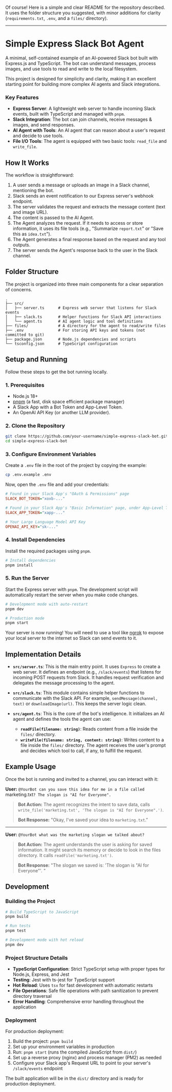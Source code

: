Of course! Here is a simple and clear README for the repository described. It uses the folder structure you suggested, with minor additions for clarity (`requirements.txt`, `.env`, and a `files/` directory).

---

# Simple Express Slack Bot Agent

A minimal, self-contained example of an AI-powered Slack bot built with Express.js and TypeScript. The bot can understand messages, process images, and use tools to read and write to the local filesystem.

This project is designed for simplicity and clarity, making it an excellent starting point for building more complex AI agents and Slack integrations.

### Key Features

*   **Express Server**: A lightweight web server to handle incoming Slack events, built with TypeScript and managed with `pnpm`.
*   **Slack Integration**: The bot can join channels, receive messages & images, and send responses.
*   **AI Agent with Tools**: An AI agent that can reason about a user's request and decide to use tools.
*   **File I/O Tools**: The agent is equipped with two basic tools: `read_file` and `write_file`.

## How It Works

The workflow is straightforward:

1.  A user sends a message or uploads an image in a Slack channel, mentioning the bot.
2.  Slack sends an event notification to our Express server's webhook endpoint.
3.  The server validates the request and extracts the message content (text and image URL).
4.  The content is passed to the AI Agent.
5.  The Agent analyzes the request. If it needs to access or store information, it uses its file tools (e.g., "Summarize `report.txt`" or "Save this as `idea.txt`").
6.  The Agent generates a final response based on the request and any tool outputs.
7.  The server sends the Agent's response back to the user in the Slack channel.

## Folder Structure

The project is organized into three main components for a clear separation of concerns.

```
.
├── src/
│   ├── server.ts      # Express web server that listens for Slack events
│   ├── slack.ts       # Helper functions for Slack API interactions
│   └── agent.ts       # AI agent logic and tool definitions
├── files/             # A directory for the agent to read/write files
├── .env               # For storing API keys and tokens (not committed to git)
├── package.json       # Node.js dependencies and scripts
└── tsconfig.json      # TypeScript configuration
```

## Setup and Running

Follow these steps to get the bot running locally.

### 1. Prerequisites

*   Node.js 18+
*   [pnpm](https://pnpm.io/) (a fast, disk space efficient package manager)
*   A Slack App with a Bot Token and App-Level Token.
*   An OpenAI API Key (or another LLM provider).

### 2. Clone the Repository

```bash
git clone https://github.com/your-username/simple-express-slack-bot.git
cd simple-express-slack-bot
```

### 3. Configure Environment Variables

Create a `.env` file in the root of the project by copying the example:

```bash
cp .env.example .env
```

Now, open the `.env` file and add your credentials:

```ini
# Found in your Slack App's "OAuth & Permissions" page
SLACK_BOT_TOKEN="xoxb-..."

# Found in your Slack App's "Basic Information" page, under App-Level Tokens
SLACK_APP_TOKEN="xapp-..."

# Your Large Language Model API Key
OPENAI_API_KEY="sk-..."
```

### 4. Install Dependencies

Install the required packages using `pnpm`.

```bash
# Install dependencies
pnpm install
```

### 5. Run the Server

Start the Express server with `pnpm`. The development script will automatically restart the server when you make code changes.

```bash
# Development mode with auto-restart
pnpm dev

# Production mode
pnpm start
```

Your server is now running! You will need to use a tool like [ngrok](https://ngrok.com/) to expose your local server to the internet so Slack can send events to it.

## Implementation Details

*   **`src/server.ts`**: This is the main entry point. It uses `Express` to create a web server. It defines an endpoint (e.g., `/slack/events`) that listens for incoming POST requests from Slack. It handles request verification and delegates the message processing to the agent.

*   **`src/slack.ts`**: This module contains simple helper functions to communicate with the Slack API. For example, `sendMessage(channel, text)` or `downloadImage(url)`. This keeps the server logic clean.

*   **`src/agent.ts`**: This is the core of the bot's intelligence. It initializes an AI agent and defines the tools the agent can use:
    *   **`readFile(filename: string)`**: Reads content from a file inside the `files/` directory.
    *   **`writeFile(filename: string, content: string)`**: Writes content to a file inside the `files/` directory.
    The agent receives the user's prompt and decides which tool to call, if any, to fulfill the request.

## Example Usage

Once the bot is running and invited to a channel, you can interact with it:

**User:** `@YourBot can you save this idea for me in a file called `marketing.txt`? The slogan is "AI for Everyone".`

> **Bot Action:** The agent recognizes the intent to save data, calls `write_file('marketing.txt', 'The slogan is "AI for Everyone".')`.
>
> **Bot Response:** "Okay, I've saved your idea to `marketing.txt`."

---
**User:** `@YourBot what was the marketing slogan we talked about?`

> **Bot Action:** The agent understands the user is asking for saved information. It might search its memory or decide to look in the files directory. It calls `readFile('marketing.txt')`.
>
> **Bot Response:** "The slogan we saved is: 'The slogan is "AI for Everyone"'. "

## Development

### Building the Project

```bash
# Build TypeScript to JavaScript
pnpm build

# Run tests
pnpm test

# Development mode with hot reload
pnpm dev
```

### Project Structure Details

- **TypeScript Configuration**: Strict TypeScript setup with proper types for Node.js, Express, and Jest
- **Testing**: Jest with ts-jest for TypeScript support
- **Hot Reload**: Uses `tsx` for fast development with automatic restarts
- **File Operations**: Safe file operations with path sanitization to prevent directory traversal
- **Error Handling**: Comprehensive error handling throughout the application

### Deployment

For production deployment:

1. Build the project: `pnpm build`
2. Set up your environment variables in production
3. Run: `pnpm start` (runs the compiled JavaScript from `dist/`)
4. Set up a reverse proxy (nginx) and process manager (PM2) as needed
5. Configure your Slack app's Request URL to point to your server's `/slack/events` endpoint

The built application will be in the `dist/` directory and is ready for production deployment.
